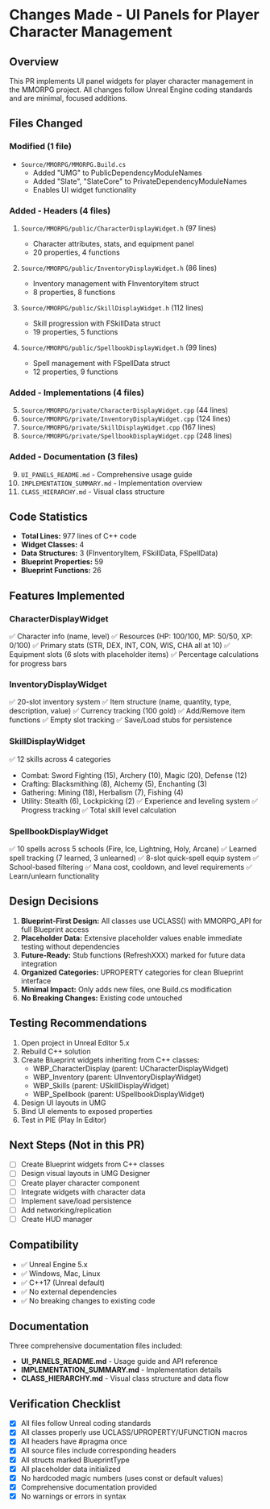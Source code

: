# Changes Made - UI Panels for Player Character Management

## Overview
This PR implements UI panel widgets for player character management in the MMORPG project. All changes follow Unreal Engine coding standards and are minimal, focused additions.

## Files Changed

### Modified (1 file)
- `Source/MMORPG/MMORPG.Build.cs`
  - Added "UMG" to PublicDependencyModuleNames
  - Added "Slate", "SlateCore" to PrivateDependencyModuleNames
  - Enables UI widget functionality

### Added - Headers (4 files)
1. `Source/MMORPG/public/CharacterDisplayWidget.h` (97 lines)
   - Character attributes, stats, and equipment panel
   - 20 properties, 4 functions

2. `Source/MMORPG/public/InventoryDisplayWidget.h` (86 lines)
   - Inventory management with FInventoryItem struct
   - 8 properties, 8 functions

3. `Source/MMORPG/public/SkillDisplayWidget.h` (112 lines)
   - Skill progression with FSkillData struct
   - 19 properties, 5 functions

4. `Source/MMORPG/public/SpellbookDisplayWidget.h` (99 lines)
   - Spell management with FSpellData struct
   - 12 properties, 9 functions

### Added - Implementations (4 files)
5. `Source/MMORPG/private/CharacterDisplayWidget.cpp` (44 lines)
6. `Source/MMORPG/private/InventoryDisplayWidget.cpp` (124 lines)
7. `Source/MMORPG/private/SkillDisplayWidget.cpp` (167 lines)
8. `Source/MMORPG/private/SpellbookDisplayWidget.cpp` (248 lines)

### Added - Documentation (3 files)
9. `UI_PANELS_README.md` - Comprehensive usage guide
10. `IMPLEMENTATION_SUMMARY.md` - Implementation overview
11. `CLASS_HIERARCHY.md` - Visual class structure

## Code Statistics
- **Total Lines:** 977 lines of C++ code
- **Widget Classes:** 4
- **Data Structures:** 3 (FInventoryItem, FSkillData, FSpellData)
- **Blueprint Properties:** 59
- **Blueprint Functions:** 26

## Features Implemented

### CharacterDisplayWidget
✅ Character info (name, level)
✅ Resources (HP: 100/100, MP: 50/50, XP: 0/100)
✅ Primary stats (STR, DEX, INT, CON, WIS, CHA all at 10)
✅ Equipment slots (6 slots with placeholder items)
✅ Percentage calculations for progress bars

### InventoryDisplayWidget
✅ 20-slot inventory system
✅ Item structure (name, quantity, type, description, value)
✅ Currency tracking (100 gold)
✅ Add/Remove item functions
✅ Empty slot tracking
✅ Save/Load stubs for persistence

### SkillDisplayWidget
✅ 12 skills across 4 categories
  - Combat: Sword Fighting (15), Archery (10), Magic (20), Defense (12)
  - Crafting: Blacksmithing (8), Alchemy (5), Enchanting (3)
  - Gathering: Mining (18), Herbalism (7), Fishing (4)
  - Utility: Stealth (6), Lockpicking (2)
✅ Experience and leveling system
✅ Progress tracking
✅ Total skill level calculation

### SpellbookDisplayWidget
✅ 10 spells across 5 schools (Fire, Ice, Lightning, Holy, Arcane)
✅ Learned spell tracking (7 learned, 3 unlearned)
✅ 8-slot quick-spell equip system
✅ School-based filtering
✅ Mana cost, cooldown, and level requirements
✅ Learn/unlearn functionality

## Design Decisions

1. **Blueprint-First Design:** All classes use UCLASS() with MMORPG_API for full Blueprint access
2. **Placeholder Data:** Extensive placeholder values enable immediate testing without dependencies
3. **Future-Ready:** Stub functions (RefreshXXX) marked for future data integration
4. **Organized Categories:** UPROPERTY categories for clean Blueprint interface
5. **Minimal Impact:** Only adds new files, one Build.cs modification
6. **No Breaking Changes:** Existing code untouched

## Testing Recommendations

1. Open project in Unreal Editor 5.x
2. Rebuild C++ solution
3. Create Blueprint widgets inheriting from C++ classes:
   - WBP_CharacterDisplay (parent: UCharacterDisplayWidget)
   - WBP_Inventory (parent: UInventoryDisplayWidget)
   - WBP_Skills (parent: USkillDisplayWidget)
   - WBP_Spellbook (parent: USpellbookDisplayWidget)
4. Design UI layouts in UMG
5. Bind UI elements to exposed properties
6. Test in PIE (Play In Editor)

## Next Steps (Not in this PR)

- [ ] Create Blueprint widgets from C++ classes
- [ ] Design visual layouts in UMG Designer
- [ ] Create player character component
- [ ] Integrate widgets with character data
- [ ] Implement save/load persistence
- [ ] Add networking/replication
- [ ] Create HUD manager

## Compatibility

- ✅ Unreal Engine 5.x
- ✅ Windows, Mac, Linux
- ✅ C++17 (Unreal default)
- ✅ No external dependencies
- ✅ No breaking changes to existing code

## Documentation

Three comprehensive documentation files included:
- **UI_PANELS_README.md** - Usage guide and API reference
- **IMPLEMENTATION_SUMMARY.md** - Implementation details
- **CLASS_HIERARCHY.md** - Visual class structure and data flow

## Verification Checklist

- [x] All files follow Unreal coding standards
- [x] All classes properly use UCLASS/UPROPERTY/UFUNCTION macros
- [x] All headers have #pragma once
- [x] All source files include corresponding headers
- [x] All structs marked BlueprintType
- [x] All placeholder data initialized
- [x] No hardcoded magic numbers (uses const or default values)
- [x] Comprehensive documentation provided
- [x] No warnings or errors in syntax
